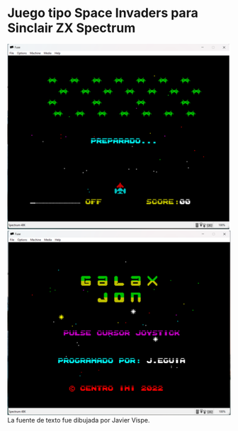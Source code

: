 # Juego tipo Space Invaders para Sinclair ZX Spectrum



<img src="miniatura-galaxJon-2.png" />



<img src="miniatura-galaxJon-1.png" />
La fuente de texto fue dibujada por Javier Vispe.




